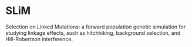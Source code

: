 SLiM
====

Selection on Linked Mutations: a forward population genetic simulation for studying linkage effects, such as hitchhiking, background selection, and Hill-Robertson interference.
